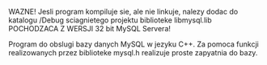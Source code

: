 WAZNE! Jesli program kompiluje sie, ale nie linkuje, nalezy dodac do katalogu /Debug sciagnietego projektu biblioteke libmysql.lib POCHODZACA Z WERSJI 32 bit MySQL Servera!

Program do obslugi bazy danych MySQL w jezyku C++. Za pomoca funkcji realizowanych przez biblioteke mysql.h realizuje proste zapyatnia do bazy.
